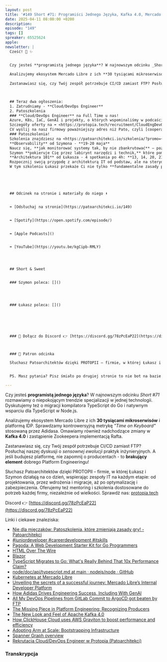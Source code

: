```yaml
---
layout: post
title: '#149 Short #71: Programiści Jednego Języka, Kafka 4.0, Mercado IDP, Metrics Time on Keyboard'
date: 2025-04-11 08:00:00 +0200
description: 
episode: "149"
tags: []
spreaker: 65525624
apple: 
newsletter: |
  Cześć! 👋 ✨


  Czy jesteś **programistą jednego języka**? W najnowszym odcinku _Short #71_ rozmawiamy o niepokojącym trendzie specjalizacji w jednej technologii. Dyskutujemy też o migracji kompilatora TypeScript do Go i natywnym wsparciu dla TypeScript w Node.js.
  
  Analizujemy ekosystem Mercado Libre z ich **30 tysiącami mikroserwisów** i platformą IDP. Sprawdzamy kontrowersyjną metrykę _"Time on Keyboard"_ stosowaną przez Adidasa. Omawiamy również nadchodzące zmiany w **Kafka 4.0** i zastąpienie Zookeepera implementacją Rafta.
  
  Zastanawiasz się, czy Twój zespół potrzebuje CI/CD zamiast FTP? Posłuchaj naszej dyskusji o _sensownej ewolucji_ praktyk inżynieryjnych. A jeśli budujesz platformę, nie zapomnij o producentach - to **brakujący element** dobrego Platform Engineeringu!
  


  ## Teraz dwa ogłoszenia:
  1. Zatrudniamy - **Cloud/DevOps Engineer**
  2. Patoszkolenia
  ### **Cloud/DevOps Engineer** na Full Time u nas!
  Azure, K8s, IaC, GenAI i projekty, o których wspominaliśmy w podcaście. Oprócz tego możliwość uczestnictwa we wszystkich otwartych i zamkniętych szkoleniach Pato 😎
  Szczegóły oferty na ➡️ <https://protopia.tech/recruitment/CloudEngDevOpsEng2025>
  CV wyślij na nasz firmowy poważniejszy adres niż Pato, czyli [cooperation@](http://cooperation@protopia.tech/)[protopia](mailto:cooperation@protopia.tech)[.tech](http://cooperation@protopia.tech/). Nie wszyscy lubią określenie pato i naszego jednorożca🦄 😅
  ### Patoszkolenia!
  Szkolenia znajdziesz na <https://patoarchitekci.io/szkolenia/?promo={$promo_code}#oto-kursowe-patomenu>, a twoja zniżka to **{$promo\_discount}%** 😎
  **Observability** od Szymona - **19-20 maja**
  Naucz się, **jak monitorować systemy tak, by nie zbankrutować** – poznaj narzędzia, które są efektywne i nie zrujnują Twojego budżetu.
  Szymon **pokieruje Cię przez labirynt narzędzi i technik,** które pomogą Ci zachować przejrzystość operacji bez obciążania zasobów. Dowiesz się, **jak implementować inteligentne systemy monitorujące,** które automatycznie adaptują się do zmieniających się warunków i potrzeb twojego środowiska IT.
  **Architektura 101** od Łukasza - 4 spotkania po 4h: **13, 14, 20, 21 maja**
  Rozpocznij swoją przygodę z architekturą IT od podstaw, ale na sterydach. Bez zbędnych teorii, tylko praktyczna wiedza z pierwszej ręki.
  W tym szkoleniu Łukasz przekaże Ci nie tylko **fundamentalne zasady projektowania efektywnych systemów,** ale także pokaże, **jak teorie aplikować w codziennej pracy.** Odkryjesz, **jakie narzędzia i technologie są najbardziej efektywne w tworzeniu skalowalnych i bezpiecznych architektur IT.**
  




  ## Odcinek na stronie i materiały do niego ⬇️


  ➡️ [Odsłuchaj na stronie](https://patoarchitekci.io/149)


  ➡️ [Spotify](https://open.spotify.com/episode/)


  ➡️ [Apple Podcasts]()


  ➡️ [YouTube](https://youtu.be/kgCipb-RMLY)




  ## Short & Sweet


  ### Szymon poleca: []()

  


  ### Łukasz poleca: []()

  




  ### 🤝 Dołącz do Discord 👉 [https://discord.gg/78zPcEaP22](https://discord.gg/78zPcEaP22)



  ### 🏢 Patron odcinka

  Słuchasz Patoarchitektów dzięki PROTOPII – firmie, w której Łukasz i Szymon działają na co dzień, wspierając zespoły IT na każdym etapie: od projektowania, przez wdrożenia i migracje, aż po optymalizację i zabezpieczenia. Oferujemy też mentoring i szkolenia dostosowane do potrzeb każdej firmy, niezależnie od wielkości. Sprawdź nas: [protopia.tech](https://protopia.tech/)


  PS. Masz pytania? Pisz śmiało po drugiej stronie to nie bot na bazie GPT czy Claude 😎

---
```

Czy jesteś **programistą jednego języka**? W najnowszym odcinku _Short #71_ rozmawiamy o niepokojącym trendzie specjalizacji w jednej technologii. Dyskutujemy też o migracji kompilatora TypeScript do Go i natywnym wsparciu dla TypeScript w Node.js.

Analizujemy ekosystem Mercado Libre z ich **30 tysiącami mikroserwisów** i platformą IDP. Sprawdzamy kontrowersyjną metrykę _"Time on Keyboard"_ stosowaną przez Adidasa. Omawiamy również nadchodzące zmiany w **Kafka 4.0** i zastąpienie Zookeepera implementacją Rafta.

Zastanawiasz się, czy Twój zespół potrzebuje CI/CD zamiast FTP? Posłuchaj naszej dyskusji o _sensownej ewolucji_ praktyk inżynieryjnych. A jeśli budujesz platformę, nie zapomnij o producentach - to **brakujący element** dobrego Platform Engineeringu!


Słuchasz Patoarchitektów dzięki PROTOPII – firmie, w której Łukasz i Szymon działają na co dzień, wspierając zespoły IT na każdym etapie: od projektowania, przez wdrożenia i migracje, aż po optymalizację i zabezpieczenia. Oferujemy też mentoring i szkolenia dostosowane do potrzeb każdej firmy, niezależnie od wielkości. Sprawdź nas: [protopia.tech](https://protopia.tech/)

Discord 👉 [https://discord.gg/78zPcEaP22](https://discord.gg/78zPcEaP22)

Linki i ciekawe znaleziska:

- [Nie dla mięczaków: Patoszkolenia, które zmieniają zasady gry! - Patoarchitekci](https://patoarchitekci.io/szkolenia/)
- [#juniordeveloper #careerdevelopment #itskills  ](https://www.linkedin.com/posts/sopalczynski_juniordeveloper-careerdevelopment-itskills-activity-7310204711482134528-48cY/)
- [Pagoda: A Web Development Starter Kit for Go Programmers](https://thenewstack.io/pagoda-a-web-development-starter-kit-for-go-programmers/)
- [HTML Over The Wire  ](https://hotwired.dev/)
- [Blazor  ](https://dotnet.microsoft.com/en-us/apps/aspnet/web-apps/blazor)
- [TypeScript Migrates to Go: What's Really Behind That 10x Performance Claim?](https://www.architecture-weekly.com/p/typescript-migrates-to-go-whats-really)
- [node/doc/api/typescript.md at main · nodejs/node · GitHub](https://github.com/nodejs/node/blob/main/doc/api/typescript.md)
- [Kubernetes at Mercado Libre](https://medium.com/mercadolibre-tech/kubernetes-at-mercado-libre-ec331bea1866)
- [Unveiling the secrets of a successful journey: Mercado Libre’s Internal Developer Platform](https://platformengineering.org/blog/unveiling-the-secrets-of-a-successful-journey-mercado-libres-internal-developer-platform)
- [How Adidas Drives Engineering Success, Including With GenAI](https://thenewstack.io/how-adidas-drives-engineering-success-including-with-genai/)
- [All My DevOps Pipelines from GitLab Commit to ArgoCD got beaten by FTP](https://medium.com/@davidpech_39825/all-my-devops-pipelines-from-gitlab-commit-to-argocd-got-beaten-by-ftp-205b34f61441)
- [The Missing Piece in Platform Engineering: Recognizing Producers](https://thenewstack.io/the-missing-piece-in-platform-engineering-recognizing-producers/)
- [The New Look and Feel of Apache Kafka 4.0](https://thenewstack.io/the-new-look-and-feel-of-apache-kafka-4-0/)
- [How ClickHouse Cloud uses AWS Graviton to boost performance and efficiency](https://clickhouse.com/blog/graviton-boosts-clickhouse-cloud-performance)
- [Adopting Arm at Scale: Bootstrapping Infrastructure](https://www.uber.com/en-AU/blog/adopting-arm-at-scale-bootstrapping-infrastructure/)
- [Spanner Graph overview](https://cloud.google.com/spanner/docs/graph/overview)
- [Rekrutacja Cloud/DevOps Engineer w Protopia (Patoarchitekci)](https://protopia.tech/recruitment/CloudEngDevOpsEng2025)

### Transkrypcja


